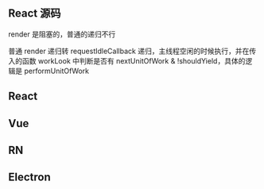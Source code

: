 ## React 源码

render 是阻塞的，普通的递归不行

普通 render 递归转 requestIdleCallback 递归，主线程空闲的时候执行，并在传入的函数 workLook 中判断是否有 nextUnitOfWork & !shouldYield，具体的逻辑是 performUnitOfWork

## React

## Vue

## RN

## Electron
